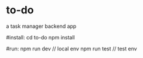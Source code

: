 # to-do
a task manager backend app

#install:
cd to-do
npm install

#run:
npm run dev // local env
npm run test // test env
